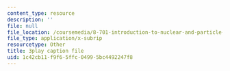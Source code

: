 ```yaml
---
content_type: resource
description: ''
file: null
file_location: /coursemedia/8-701-introduction-to-nuclear-and-particle-physics-fall-2020/1c42cb11f9f65ffc04995bc4492247f8_dTAIYaSBols.srt
file_type: application/x-subrip
resourcetype: Other
title: 3play caption file
uid: 1c42cb11-f9f6-5ffc-0499-5bc4492247f8
---
```

